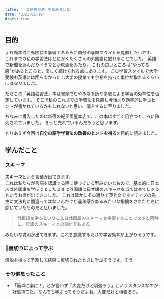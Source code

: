 ```yaml
---
title: '「英語独習法」を読みました'
date: '2021-01-19'
draft: true
---
```


## 目的

より効率的に外国語を学習するために自分の学習スタイルを見直したいです。
これまでの私の学習法はとにかくたくさんの外国語に触れることでした。
英語で新聞を読んだりドラマとか映画をみたり。
これの良いところは"やってる感"があるところと、楽しく続けられる点にあります。
この学習スタイルで大学受験も英語には困らなかったし大学の授業でも余裕を持って単位が取れるくらいにはなりました。

ただこの「英語独習法」本は冒頭でむやみな多読や多聴による学習の効率性を否定しています。
そこで私のこれまでの学習法を見直し今後より効率的に学ぶヒントが書かれているかもしれないと思い、購入するに至りました。

ちなみに購入したのは新宿の紀伊國屋本店で、この本はすごく目立つところに陳列されていました。
きっと売れているんだろうと思います。

とりあえず今回は**自分の語学学習法の改善のヒントを得る**を目的に読みました。

## 学んだこと

### スキーマ

**スキーマ**という言葉が出てきます。  
これは私たちが言語を認識する際に使っている型みたいなもので、基本的に日本人は外国語を学ぼうとしたときに外国語に日本語のスキーマを当てはめてしまうというお話が出てきました。
これは確かにその通りで英作文でネイティブの先生に文法的に間違ってはないんだけど違和感があるみたいな指摘をされたときに感じていたものだと思いました。

> 外国語を学ぶということは外国語のスキーマを学習することであると同時に、母語のスキーマとの闘いでもある

みたいな説明が出てきます。これを意識するだけで学習効率が上がりそうです。

### 裏切りによって学ぶ

仮説を持って予測して結果に裏切られたときに学ぶそうです。そう



### その他思ったこと
- 「簡単に楽に！」とか言わず「大変だけど頑張ろう」というスタンスなのが好感持てた。なんでも学ぶってそうだよね。大変だけど頑張ろう。